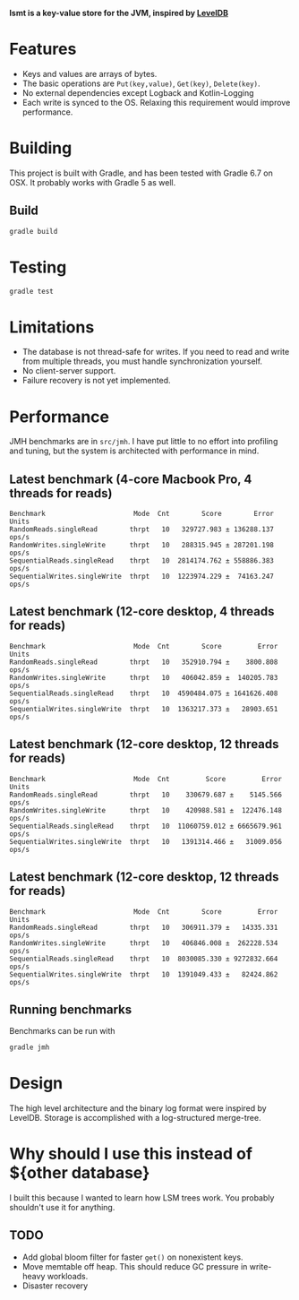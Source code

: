 **lsmt is a key-value store for the JVM, inspired by [LevelDB](https://github.com/google/leveldb)**

# Features
* Keys and values are arrays of bytes.
* The basic operations are `Put(key,value)`, `Get(key)`, `Delete(key)`.
* No external dependencies except Logback and Kotlin-Logging
* Each write is synced to the OS. Relaxing this requirement would improve performance.

# Building
This project is built with Gradle, and has been tested with Gradle 6.7 on OSX. It probably works with Gradle 5 as well.
## Build
```bash
gradle build
```

# Testing
```bash
gradle test
```

# Limitations
* The database is not thread-safe for writes. If you need to read and write from multiple threads, you must handle synchronization yourself.
* No client-server support.
* Failure recovery is not yet implemented.

# Performance
JMH benchmarks are in `src/jmh`. I have put little to no effort into profiling and tuning, but the system is architected with performance in mind.

## Latest benchmark (4-core Macbook Pro, 4 threads for reads)
```text
Benchmark                      Mode  Cnt        Score        Error  Units
RandomReads.singleRead        thrpt   10   329727.983 ± 136288.137  ops/s
RandomWrites.singleWrite      thrpt   10   288315.945 ± 287201.198  ops/s
SequentialReads.singleRead    thrpt   10  2814174.762 ± 558886.383  ops/s
SequentialWrites.singleWrite  thrpt   10  1223974.229 ±  74163.247  ops/s
```

## Latest benchmark (12-core desktop, 4 threads for reads)
```text
Benchmark                      Mode  Cnt        Score         Error  Units
RandomReads.singleRead        thrpt   10   352910.794 ±    3800.808  ops/s
RandomWrites.singleWrite      thrpt   10   406042.859 ±  140205.783  ops/s
SequentialReads.singleRead    thrpt   10  4590484.075 ± 1641626.408  ops/s
SequentialWrites.singleWrite  thrpt   10  1363217.373 ±   28903.651  ops/s
```

## Latest benchmark (12-core desktop, 12 threads for reads)
```text
Benchmark                      Mode  Cnt         Score         Error  Units
RandomReads.singleRead        thrpt   10    330679.687 ±    5145.566  ops/s
RandomWrites.singleWrite      thrpt   10    420988.581 ±  122476.148  ops/s
SequentialReads.singleRead    thrpt   10  11060759.012 ± 6665679.961  ops/s
SequentialWrites.singleWrite  thrpt   10   1391314.466 ±   31009.056  ops/s
```

## Latest benchmark (12-core desktop, 12 threads for reads)
```text
Benchmark                      Mode  Cnt        Score         Error  Units
RandomReads.singleRead        thrpt   10   306911.379 ±   14335.331  ops/s
RandomWrites.singleWrite      thrpt   10   406846.008 ±  262228.534  ops/s
SequentialReads.singleRead    thrpt   10  8030085.330 ± 9272832.664  ops/s
SequentialWrites.singleWrite  thrpt   10  1391049.433 ±   82424.862  ops/s
```

## Running benchmarks
Benchmarks can be run with
```bash
gradle jmh
```

# Design
The high level architecture and the binary log format were inspired by LevelDB. Storage is accomplished with a log-structured merge-tree.

# Why should I use this instead of ${other database}
I built this because I wanted to learn how LSM trees work. You probably shouldn't use it for anything.

## TODO
- Add global bloom filter for faster `get()` on nonexistent keys.
- Move memtable off heap. This should reduce GC pressure in write-heavy workloads.
- Disaster recovery
